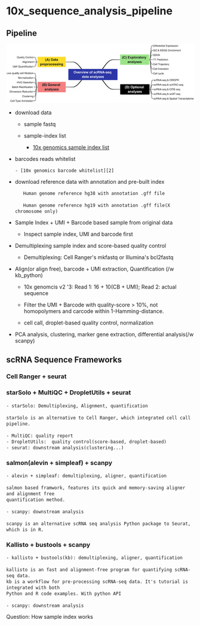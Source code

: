 # 10x_sequence_analysis_pipeline

## Pipeline

![img](./src/CTM2-12-e694-g005.jpg)

- download data
    
    - sample fastq
      
    - sample-index list
      
      - [10x genomics sample index list][1]
          
- barcodes reads whitelist
      
      - [10x genomics barcode whitelist][2]
     
 - download reference data with annotation and pre-built index
      
          Human genome reference hg38 with annotation .gff file
      
          Human genome reference hg19 with annotation .gff file(X chromosome only)
- Sample Index + UMI + Barcode based sample from original data

    - Inspect sample index, UMI and barcode first
      
- Demultiplexing sample index and score-based quality control

    - Demultiplexing: Cell Ranger's mkfastq or Illumina's bcl2fastq 
    
- Align(or align free), barcode + UMI extraction, Quantification (/w kb_python)
    
    - 10x genomcis v2 '3: Read 1: 16 + 10(CB + UMI); Read 2: actual sequence
    
    - Filter the UMI + Barcode with quality-score > 10%, not homopolymers and carcode within 1-Hamming-distance. 
    
    - cell call, droplet-based quality control, normalization
    
- PCA analysis, clustering, marker gene extraction, differential analysis(/w scanpy)


## scRNA Sequence Frameworks

### Cell Ranger + seurat

### starSolo + MultiQC + DropletUtils + seurat

    - starSolo: Demultiplexing, Alignment, quantification
    
    starSolo is an alternative to Cell Ranger, which integrated cell call pipeline.
    
    - MultiQC: quality report
    - DropletUtils:  quality control(score-based, droplet-based)
    - seurat: downstream analysis(clustering...)
 
    
### salmon(alevin + simpleaf) + scanpy
    
    - alevin + simpleaf: demultiplexing, aligner, quantification
    
    salmon based framwork, features its quick and memory-saving aligner and alignment free
    quantification method.
        
    - scanpy: downstream analysis
      
    scanpy is an alternative scRNA seq analysis Python package to Seurat, which is in R.


### Kallisto + bustools + scanpy

    - kallisto + bustools(kb): demultiplexing, aligner, quantification
    
    kallisto is an fast and alignment-free program for quantifying scRNA-seq data. 
    kb is a workflow for pre-processing scRNA-seq data. It's tutorial is integrated with both
    Python and R code examples. With python API
    
    - scanpy: downstream analysis


        
    
Question:
    How sample index works
    
[1]: https://www.10xgenomics.com/support/single-cell-gene-expression/documentation/steps/sequencing/sample-index-sets-for-single-cell-3
      
[2]: https://github.com/10XGenomics/cellranger/tree/master/lib/python/cellranger/barcodes
